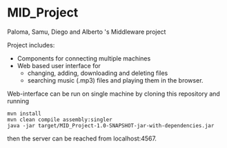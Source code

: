 # MID_Project
Paloma, Samu, Diego and Alberto 's Middleware project

Project includes:
* Components for connecting multiple machines
* Web based user interface for
	* changing, adding, downloading and deleting files
	* searching music (.mp3) files and playing them in the browser.

Web-interface can be run on single machine by cloning this repository and running

```
mvn install
mvn clean compile assembly:singler
java -jar target/MID_Project-1.0-SNAPSHOT-jar-with-dependencies.jar
```

then the server can be reached from localhost:4567.